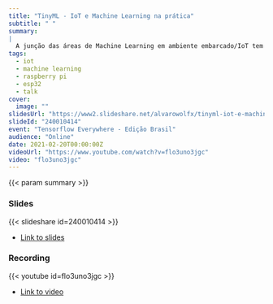 ```yaml
---
title: "TinyML - IoT e Machine Learning na prática"
subtitle: " "
summary:
|
  A junção das áreas de Machine Learning em ambiente embarcado/IoT tem crescido bastante, sendo atualmente chamada de TinyML. Já temos modelos robustos e pequenos o suficientes para rodar até mesmo em micro controladores com 16kb de memória. Nessa palestra vou mostrar as diferentes formas de se trazer modelos de Machine Learning para ambiente embarcado usando o ecossistema do Tensorflow.
tags:
  - iot
  - machine learning
  - raspberry pi
  - esp32
  - talk
cover:
  image: ""
slidesUrl: "https://www2.slideshare.net/alvarowolfx/tinyml-iot-e-machine-learning"
slideId: "240010414"
event: "Tensorflow Everywhere - Edição Brasil"
audience: "Online"
date: 2021-02-20T00:00:00Z
videoUrl: "https://www.youtube.com/watch?v=flo3uno3jgc"
video: "flo3uno3jgc"
---
```


<!-- truncate -->

{{< param summary >}}
### Slides
{{< slideshare id=240010414 >}}

- [Link to slides](https://www2.slideshare.net/alvarowolfx/tinyml-iot-e-machine-learning)
### Recording
{{< youtube id=flo3uno3jgc >}}
- [Link to video](https://www.youtube.com/watch?v=flo3uno3jgc)
